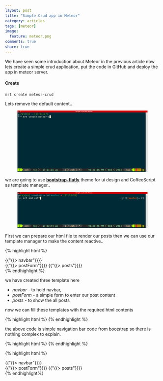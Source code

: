 ```yaml
---
layout: post
title: "Simple Crud app in Meteor"
category: articles
tags: [meteor]
image: 
  feature: meteor.png
comments: true
share: true
---
```


We have seen some introduction about Meteor in the previous article now lets create a simple crud application, put the code in GitHub and deploy the app in meteor server.

#### Create

` mrt create meteor-crud `

Lets remove the default content..

<figure>
    <img src ="/images/create.gif">
</figure>

we are going to use <a href="http://beta.atmospherejs.com/package/bootstrap-flatly" target="_blank"> <strong>bootstrap-flatly</strong></a> theme for ui design and CoffeeScript as template manager..

<figure>
  <img src ="/images/coffee-bootstrap.gif">
</figure>

First we can prepare our html file to render our posts then we can use our template manager to make the content reactive..


{% highlight html %}
  <head>
    <title>meteor-crud</title>
  </head>
  <body>
    {{"{{> navbar"}}}}
    <div class="col-md-6 col-md-offset-3">
      {{"{{> postForm"}}}}
      {{"{{> posts"}}}}
    </div>
  </body>
{% endhighlight %}

we have created three template here

* *navbar* -  to hold navbar,
* *postForm* - a simple form to enter our post content
* *posts* - to show the all posts

now we can fill these templates with the required html contents

{% highlight html %}
<template name="navbar">
  <div class="navbar navbar-inverse">
    <div class="navbar-header">
      <button type="button" class="navbar-toggle" data-toggle="collapse" data-target=".navbar-inverse-collapse">
        <span class="icon-bar"></span>
        <span class="icon-bar"></span>
        <span class="icon-bar"></span>
      </button>
      <a class="navbar-brand" href="#">Meteor Crud</a>
    </div>
  </div>
</template>
{% endhighlight %}

the above code is simple navigation bar code from bootstrap so there is nothing complex to explain.

{% highlight html %}
<template name="postForm">
  <div class="form-group">
    <label class="control-label">Create post</label>
    <div class="input-group">
      <input type="text" id="content" class="form-control">
      <span class="input-group-btn">
        <button class="btn btn-success" type="button">Create</button>
      </span>
    </div>
</template>
{% endhighlight %}


  {% highlight html %}
  <head>
    <title>meteor-crud</title>
  </head>
  <body>
    {{"{{> navbar"}}}}
    <div class="col-md-6 col-md-offset-3">
      {{"{{> postForm"}}}}
      {{"{{> posts"}}}}
    </div>
  </body>

  <template name="navbar">
    <div class="navbar navbar-inverse">
      <div class="navbar-header">
        <button type="button" class="navbar-toggle" data-toggle="collapse" data-target=".navbar-inverse-collapse">
          <span class="icon-bar"></span>
          <span class="icon-bar"></span>
          <span class="icon-bar"></span>
        </button>
        <a class="navbar-brand" href="#">Meteor Crud</a>
      </div>
    </div>
  </template>

  <template name="postForm">
    <div class="form-group">
      <label class="control-label">Create post</label>
      <div class="input-group">
        <input type="text" id="content" class="form-control">
        <span class="input-group-btn">
          <button class="btn btn-success" type="button">Create</button>
        </span>
      </div>
  </template>

  <template name="posts">
    {{"{{#each post"}}}}
      {{"{{> post"}}}}
      {{"{{/each"}}}}
  </template>

  <template name="post">
    <li>
      {{"{{#if editing"}}}}
        <input type="text"  value="{{content}}" />
      {{"{{else"}}}}
        <p class="content" id = "up">{{content}}</p> 
        <button class="btn btn-sm btn-danger" id = 'delete' type="submit">Delete</button>
      {{"{{/if"}}}}
      </li>
  </template>
{% endhighlight%}

